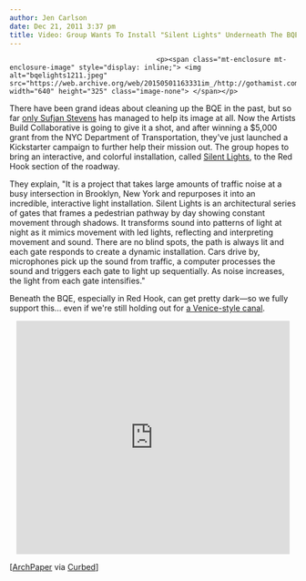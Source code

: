 ```yaml
---
author: Jen Carlson
date: Dec 21, 2011 3:37 pm
title: Video: Group Wants To Install "Silent Lights" Underneath The BQE
---
```


	
										<p><span class="mt-enclosure mt-enclosure-image" style="display: inline;"> <img alt="bqelights1211.jpeg" src="https://web.archive.org/web/20150501163331im_/http://gothamist.com/attachments/arts_jen/bqelights1211.jpeg" width="640" height="325" class="image-none"> </span></p>

<p>There have been grand ideas about cleaning up the BQE in the past, but so far <a href="https://web.archive.org/web/20150501163331/http://gothamist.com/2007/10/30/bqe.php">only Sufjan Stevens</a> has managed to help its image at all. Now the Artists Build Collaborative is going to give it a shot, and after winning a $5,000 grant from the NYC Department of Transportation, they&apos;ve just launched a Kickstarter campaign to further help their mission out. The group hopes to bring an interactive, and colorful installation, called <a href="https://web.archive.org/web/20150501163331/http://www.kickstarter.com/projects/artistbuild/silent-lights?ref=video">Silent Lights</a>, to the Red Hook section of the roadway.</p>

<p>They explain, &quot;It is a project that takes large amounts of traffic noise at a busy intersection in Brooklyn, New York and repurposes it into an incredible, interactive light installation.  Silent Lights is an architectural series of gates that frames a pedestrian pathway by day showing constant movement through shadows.  It transforms sound into patterns of light at night as it mimics movement with led lights, reflecting and interpreting movement and sound.  There are no blind spots, the path is always lit and each gate responds to create a dynamic installation.  Cars drive by, microphones pick up the sound from traffic, a computer processes the sound and triggers each gate to light up sequentially.  As noise increases, the light from each gate intensifies.&quot;</p>

<p>Beneath the BQE, especially in Red Hook, can get pretty dark&#x2014;so we fully support this... even if we&apos;re still holding out for <a href="https://web.archive.org/web/20150501163331/http://gothamist.com/2010/05/27/bqe_1.php">a Venice-style canal</a>.</p>

<center><iframe frameborder="0" height="410px" src="https://web.archive.org/web/20150501163331if_/http://www.kickstarter.com/projects/artistbuild/silent-lights/widget/video.html" width="480px"></iframe></center>

<p>[<a href="https://web.archive.org/web/20150501163331/http://blog.archpaper.com/wordpress/archives/29426">ArchPaper</a> via <a href="https://web.archive.org/web/20150501163331/http://ny.curbed.com/archives/2011/12/21/turning_noise_pollution_into_art_under_the_bqe.php">Curbed</a>]</p>					
										
									
				
